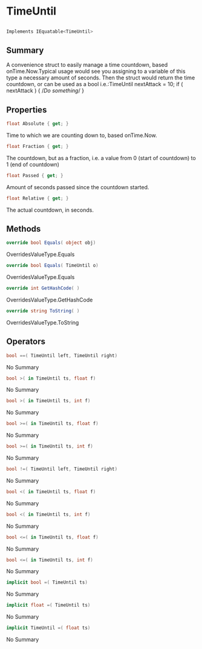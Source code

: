 # TimeUntil

## 
```c#
Implements IEquatable<TimeUntil>
```

## Summary

A convenience struct to easily manage a time countdown, based onTime.Now.Typical usage would see you assigning to a variable of this type a necessary amount of seconds.
Then the struct would return the time countdown, or can be used as a bool i.e.:TimeUntil nextAttack = 10;
if ( nextAttack ) { /*Do something*/ }
## Properties

```c#
float Absolute { get; } 
```
Time to which we are counting down to, based onTime.Now.
```c#
float Fraction { get; } 
```
The countdown, but as a fraction, i.e. a value from 0 (start of countdown) to 1 (end of countdown)
```c#
float Passed { get; } 
```
Amount of seconds passed since the countdown started.
```c#
float Relative { get; } 
```
The actual countdown, in seconds.
## Methods

```c#
override bool Equals( object obj) 
```
OverridesValueType.Equals
```c#
override bool Equals( TimeUntil o) 
```
OverridesValueType.Equals
```c#
override int GetHashCode( ) 
```
OverridesValueType.GetHashCode
```c#
override string ToString( ) 
```
OverridesValueType.ToString
## Operators

```c#
bool ==( TimeUntil left, TimeUntil right) 
```
No Summary
```c#
bool >( in TimeUntil ts, float f) 
```
No Summary
```c#
bool >( in TimeUntil ts, int f) 
```
No Summary
```c#
bool >=( in TimeUntil ts, float f) 
```
No Summary
```c#
bool >=( in TimeUntil ts, int f) 
```
No Summary
```c#
bool !=( TimeUntil left, TimeUntil right) 
```
No Summary
```c#
bool <( in TimeUntil ts, float f) 
```
No Summary
```c#
bool <( in TimeUntil ts, int f) 
```
No Summary
```c#
bool <=( in TimeUntil ts, float f) 
```
No Summary
```c#
bool <=( in TimeUntil ts, int f) 
```
No Summary
```c#
implicit bool =( TimeUntil ts) 
```
No Summary
```c#
implicit float =( TimeUntil ts) 
```
No Summary
```c#
implicit TimeUntil =( float ts) 
```
No Summary
